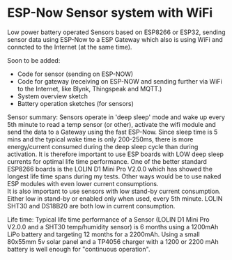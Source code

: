 # ESP-Now Sensor system with WiFi
Low power battery operated Sensors based on ESP8266 or ESP32, sending sensor data using ESP-Now to a ESP Gateway which also is using WiFi and conncted to the Internet (at the same time).

Soon to be added:
- Code for sensor (sending on ESP-NOW)
- Code for gateway (receiving on ESP-NOW and sending further via WiFi to the Internet, like Blynk, Thingspeak and MQTT.)
- System overview sketch
- Battery operation sketches (for sensors)

Sensor summary:
Sensors operate in 'deep sleep' mode and wake up every 5th minute to read a temp sensor (or other), activate the wifi module and send the data to a Gateway using the fast ESP-Now. Since sleep time is 5 mins and the typical wake time is only 200-250ms, there is more energy/current consumed during the deep sleep cycle than during activation. It is therefore important to use ESP boards with LOW deep sleep currents for optimal life time performance. 
One of the better standard ESP8266 boards is the LOLIN D1 Mini Pro V2.0.0 which has showed the longest life time spans during my tests. Other ways would be to use naked ESP modules with even lower current consumptions.  
It is also important to use sensors with low stand-by current consumption. Either low in stand-by or enabled only when used, every 5th minute. LOLIN SHT30 and DS18B20 are both low in current consumption.

Life time:
Typical life time performance of a Sensor (LOLIN D1 Mini Pro V2.0.0 and a SHT30 temp/humidity sensor) is 6 months using a 1200mAh LiPo battery and targeting 12 months for a 2200mAh.
Using a small 80x55mm 5v solar panel and a TP4056 charger with a 1200 or 2200 mAh battery is well enough for "continuous operation". 

